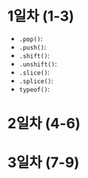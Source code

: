 # 1일차 (1-3)

- `.pop()`:
- `.push()`:
- `.shift()`:
- `.unshift()`:
- `.slice()`:
- `.splice()`:
- `typeof()`:

# 2일차 (4-6)

# 3일차 (7-9)
